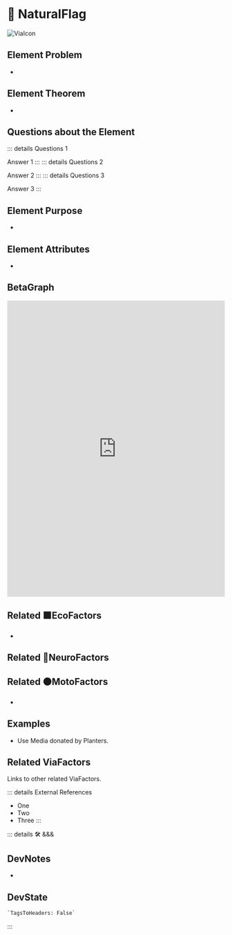 
# 🔻 <via>NaturalFlag</via>

![ViaIcon](/Via/Via_Icon.png)

## Element Problem

-

## Element Theorem

-

## Questions about the Element

::: details Questions 1

Answer 1
:::
::: details Questions 2

Answer 2
:::
::: details Questions 3

Answer 3
:::

## Element Purpose

-

## Element Attributes

-

## BetaGraph

<iframe
    width="100%"
    height="684"
    frameborder="0"
    src="https://observablehq.com/embed/@d3/force-directed-graph/2?cells=chart"
></iframe>

## Related 🟩<eco>EcoFactors</eco>

-

## Related 💜<neuro>NeuroFactors</neuro>

## Related 🟠<moto>MotoFactors</moto>

-

## Examples

- Use Media donated by Planters.

## Related <via>ViaFactors</via>

Links to other related ViaFactors.

::: details External References

- One
- Two
- Three
:::

::: details 🛠 <dev>&&&</dev>

## DevNotes

-

## DevState

```py
`TagsToHeaders: False`
```

:::
